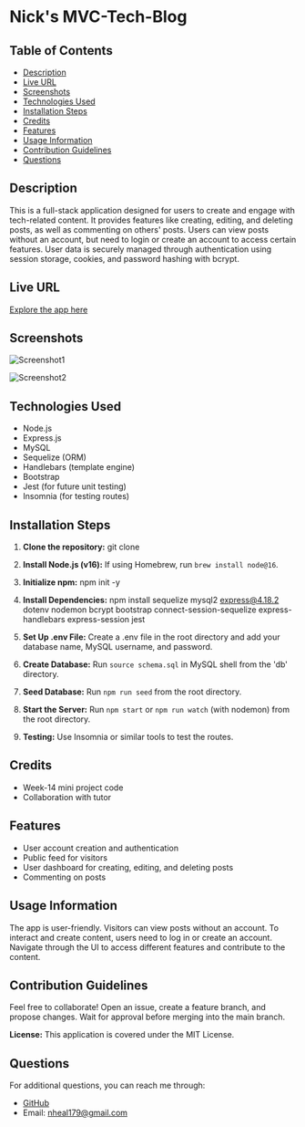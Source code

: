 # Nick's MVC-Tech-Blog

## Table of Contents

- [Description](#description)
- [Live URL](#live-url)
- [Screenshots](#screenshots--video)
- [Technologies Used](#technologies-used)
- [Installation Steps](#installation-steps)
- [Credits](#credits)
- [Features](#features)
- [Usage Information](#usage-information)
- [Contribution Guidelines](#contribution-guidelines)
- [Questions](#questions)

## Description

This is a full-stack application designed for users to create and engage with tech-related content. It provides features like creating, editing, and deleting posts, as well as commenting on others' posts. Users can view posts without an account, but need to login or create an account to access certain features. User data is securely managed through authentication using session storage, cookies, and password hashing with bcrypt.

## Live URL

[Explore the app here]()

## Screenshots

![Screenshot1]()

![Screenshot2]()

## Technologies Used

- Node.js
- Express.js
- MySQL
- Sequelize (ORM)
- Handlebars (template engine)
- Bootstrap
- Jest (for future unit testing)
- Insomnia (for testing routes)

## Installation Steps

1. **Clone the repository:**
   git clone

2. **Install Node.js (v16):**
   If using Homebrew, run `brew install node@16`.

3. **Initialize npm:**
   npm init -y

4. **Install Dependencies:**
   npm install sequelize mysql2 express@4.18.2 dotenv nodemon bcrypt bootstrap connect-session-sequelize express-handlebars express-session jest

5. **Set Up .env File:**
   Create a .env file in the root directory and add your database name, MySQL username, and password.

6. **Create Database:**
   Run `source schema.sql` in MySQL shell from the 'db' directory.

7. **Seed Database:**
   Run `npm run seed` from the root directory.

8. **Start the Server:**
   Run `npm start` or `npm run watch` (with nodemon) from the root directory.

9. **Testing:**
   Use Insomnia or similar tools to test the routes.

## Credits

- Week-14 mini project code
- Collaboration with tutor

## Features

- User account creation and authentication
- Public feed for visitors
- User dashboard for creating, editing, and deleting posts
- Commenting on posts

## Usage Information

The app is user-friendly. Visitors can view posts without an account. To interact and create content, users need to log in or create an account. Navigate through the UI to access different features and contribute to the content.

## Contribution Guidelines

Feel free to collaborate! Open an issue, create a feature branch, and propose changes. Wait for approval before merging into the main branch.

**License:** This application is covered under the MIT License.

## Questions

For additional questions, you can reach me through:

- [GitHub](https://github.com/NickUCLA)
- Email: [nheal179@gmail.com](Nick:nheal179@gmail.com)
